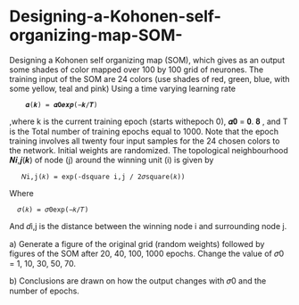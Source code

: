 # Designing-a-Kohonen-self-organizing-map-SOM-
Designing a Kohonen self organizing map (SOM), which gives as an output some shades of color mapped over 100 by 100 grid of neurones. The training input of the SOM are 24 colors (use shades of red, green, blue, with some yellow, teal and pink)
Using a time varying learning rate 

        𝜶(𝒌) = 𝜶𝟎𝒆𝒙𝒑(−𝒌/𝑻)
        
,where k is the current training epoch (starts withepoch 0), 𝜶𝟎 = 𝟎. 𝟖 , and T is the Total number of training epochs equal to 1000. Note that the epoch training involves all twenty four input samples for the 24 chosen colors to the network. Initial weights are randomized. The topological neighbourhood 𝑵𝒊,𝒋(𝒌) of node (j) around the winning unit (i) is given by
       
       𝑁i,j(𝑘) = exp(-dsquare i,j / 2𝜎square(𝑘))
Where

      𝜎(𝑘) = 𝜎0exp(−𝑘/𝑇)

And 𝑑i,j is the distance between the winning node i and surrounding node j.

a) Generate a figure of the original grid (random weights) followed by figures of the SOM after 20, 40, 100, 1000 epochs. Change the value of 𝜎0 = 1, 10, 30, 50, 70.

b) Conclusions are drawn on how the output changes with 𝜎0 and the number of epochs.
